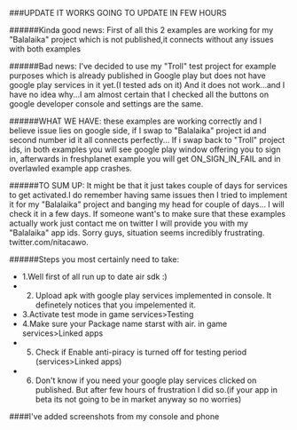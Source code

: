 ###UPDATE IT WORKS GOING TO UPDATE IN FEW HOURS




######Kinda good news:
First of all this 2 examples are working for my "Balalaika" project which is not published,it connects without any issues with both examples

######Bad news:
I've decided to use my "Troll" test project for example purposes which is already published in Google play but does not have google play services in it yet.(I tested ads on it)
And it does not work...and I have no idea why...I am almost certain that I checked all the buttons on google developer console and settings are the same.

######WHAT WE HAVE: 
these examples are working correctly and I believe issue lies on google side, if I swap to "Balalaika" project id and  second number id it all connects perfectly...
If i swap back to "Troll" project ids, in both examples you will see google play window offering you to sign in, afterwards
in freshplanet example you will get ON_SIGN_IN_FAIL and in overlawled example app crashes.

######TO SUM UP:
It might be that it just takes couple of days for services to get activated.I do remember having same issues then I tried to implement it for my "Balalaika" project and banging my head for couple of days...
I will check it in a few days. If someone want's to make sure that these examples actually work just contact me on twitter 
I will provide you with my "Balalaika" app ids. Sorry guys, situation seems incredibly frustrating.
twitter.com/nitacawo.

######Steps you most certainly need to take:
* 1.Well first of all run up to date air sdk :)
* 2. Upload apk with google play services implemented in console. It definetely notices that you impelemented it.
* 3.Activate test mode in game services>Testing
* 4.Make sure your Package name starst with air. in game services>Linked apps
* 5. Check if Enable anti-piracy is turned off for testing period (services>Linked apps)
* 6. Don't know if you need your google play services clicked on published. But after few hours of frustration I did so.(if your app in beta its not going to be in market anyway so no worries)

####I've added screenshots from my console and phone


